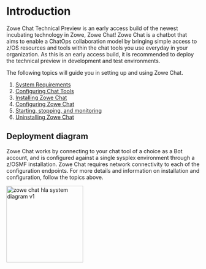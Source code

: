# Introduction

Zowe Chat Technical Preview is an early access build of the newest incubating technology in Zowe, Zowe Chat! Zowe Chat is a chatbot that aims to enable a ChatOps collaboration model by bringing simple access to z/OS resources and tools within the chat tools you use everyday in your organization. As this is an early access build, it is recommended to deploy the technical preview in development and test environments. 

The following topics will guide you in setting up and using Zowe Chat.

1. [System Requirements](systemrequirements-chat.md)
2. [Configuring Chat Tools](systemrequirements-chat.md#chat-tool-requirements)
3. [Installing Zowe Chat](chat_install_overview.md)
4. [Configuring Zowe Chat](chat_configure_overview.md)
5. [Starting, stopping, and monitoring](chat_start_stop.md)
6. [Uninstalling Zowe Chat](chat_uninstall.md)

## Deployment diagram

Zowe Chat works by connecting to your chat tool of a choice as a Bot account, and is configured against a single sysplex environment through a z/OSMF installation. Zowe Chat requires network connectivity to each of the configuration endpoints. For more details and information on installation and configuration, follow the topics above. 

<img src="pathname:///v2.6.x/images/zowe-chat/chat-HLA.png" alt="zowe chat hla system diagram v1" width="200"/>